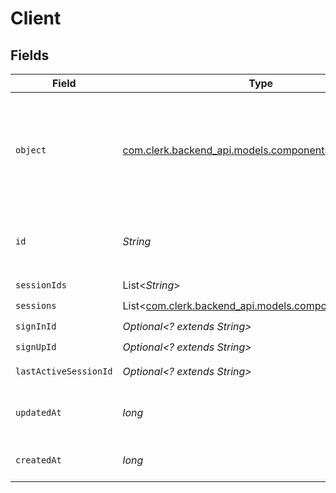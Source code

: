 # Client


## Fields

| Field                                                                                       | Type                                                                                        | Required                                                                                    | Description                                                                                 |
| ------------------------------------------------------------------------------------------- | ------------------------------------------------------------------------------------------- | ------------------------------------------------------------------------------------------- | ------------------------------------------------------------------------------------------- |
| `object`                                                                                    | [com.clerk.backend_api.models.components.Object](../../models/components/Object.md)         | :heavy_check_mark:                                                                          | String representing the object's type. Objects of the same type share the same value.<br/>  |
| `id`                                                                                        | *String*                                                                                    | :heavy_check_mark:                                                                          | String representing the identifier of the session.<br/>                                     |
| `sessionIds`                                                                                | List<*String*>                                                                              | :heavy_check_mark:                                                                          | N/A                                                                                         |
| `sessions`                                                                                  | List<[com.clerk.backend_api.models.components.Session](../../models/components/Session.md)> | :heavy_check_mark:                                                                          | N/A                                                                                         |
| `signInId`                                                                                  | *Optional<? extends String>*                                                                | :heavy_check_mark:                                                                          | N/A                                                                                         |
| `signUpId`                                                                                  | *Optional<? extends String>*                                                                | :heavy_check_mark:                                                                          | N/A                                                                                         |
| `lastActiveSessionId`                                                                       | *Optional<? extends String>*                                                                | :heavy_check_mark:                                                                          | Last active session_id.<br/>                                                                |
| `updatedAt`                                                                                 | *long*                                                                                      | :heavy_check_mark:                                                                          | Unix timestamp of last update.<br/>                                                         |
| `createdAt`                                                                                 | *long*                                                                                      | :heavy_check_mark:                                                                          | Unix timestamp of creation.<br/>                                                            |